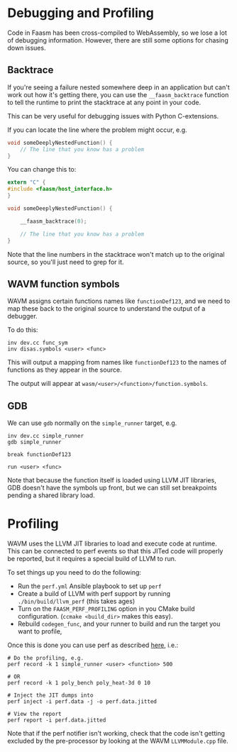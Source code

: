# Debugging and Profiling

Code in Faasm has been cross-compiled to WebAssembly, so we lose a lot of
debugging information. However, there are still some options for chasing down
issues.

## Backtrace

If you're seeing a failure nested somewhere deep in an application but can't 
work out how it's getting there, you can use the `__faasm_backtrace` function 
to tell the runtime to print the stacktrace at any point in your code.

This can be very useful for debugging issues with Python C-extensions.

If you can locate the line where the problem might occur, e.g.

```c
void someDeeplyNestedFunction() {
    // The line that you know has a problem
}
```

You can change this to:

```c
extern "C" {
#include <faasm/host_interface.h>
}

void someDeeplyNestedFunction() {

    __faasm_backtrace(0);

    // The line that you know has a problem
}
```

Note that the line numbers in the stacktrace won't match up to the original
source, so you'll just need to grep for it.

## WAVM function symbols

WAVM assigns certain functions names like `functionDef123`, and we need to map 
these back to the original source to understand the output of a debugger.

To do this:

```
inv dev.cc func_sym
inv disas.symbols <user> <func>
```

This will output a mapping from names like `functionDef123` to the names of 
functions as they appear in the source.

The output will appear at `wasm/<user>/<function>/function.symbols`.

## GDB

We can use `gdb` normally on the `simple_runner` target, e.g.

```
inv dev.cc simple_runner
gdb simple_runner

break functionDef123

run <user> <func>
```

Note that because the function itself is loaded using LLVM JIT libraries, GDB 
doesn't have the symbols up front, but we can still set breakpoints pending a
shared library load.

# Profiling

WAVM uses the LLVM JIT libraries to load and execute code at runtime. This can
be connected to perf events so that this JITed code will properly be reported,
but it requires a special build of LLVM to run.

To set things up you need to do the following:

- Run the `perf.yml` Ansible playbook to set up `perf`
- Create a build of LLVM with perf support by running `./bin/build/llvm_perf`
  (this takes ages)
- Turn on the `FAASM_PERF_PROFILING` option in you CMake build configuration.
  (`ccmake <build_dir>` makes this easy).
- Rebuild `codegen_func`, and your runner to build and run the target you want
  to profile, 

Once this is done you can use perf as described
[here](https://lwn.net/Articles/633846/), i.e.:

```
# Do the profiling, e.g.
perf record -k 1 simple_runner <user> <function> 500

# OR
perf record -k 1 poly_bench poly_heat-3d 0 10

# Inject the JIT dumps into
perf inject -i perf.data -j -o perf.data.jitted

# View the report
perf report -i perf.data.jitted
```
 
Note that if the perf notifier isn't working, check that the code isn't getting
excluded by the pre-processor by looking at the WAVM `LLVMModule.cpp` file.
